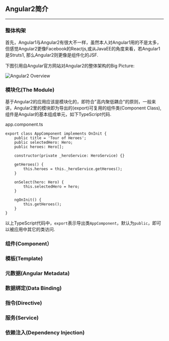 Angular2简介
-------
***

### 整体构架


首先，Angular1与Angular2有很大不一样，虽然本人对Angular1用的不是太多，但感觉Angular2更像Facebook的Reactjs,或从JavaEE的角度来看，若Angular1是Struts1, 那么Angular2则更像是组件化的JSF.

下图引用自Angular官方网站对Angular2的整体架构的Big Picture:

![Angular2 Overview](https://angular.io/resources/images/devguide/architecture/overview2.png)

### 模块化(The Module)

基于Angular2的应用应该是模块化的，即符合"高内聚低耦合"的原则，一般来讲，Angular2里的模块即为导出的(export)可复用的组件类(Component Class), 组件是Angular的基本组成单元，如下TypeScript代码.

app.component.ts

    export class AppComponent implements OnInit {
        public title = 'Tour of Heroes';
        public selectedHero: Hero;
        public heroes: Hero[];

        constructor(private _heroService: HeroService) {}

        getHeroes() {
            this.heroes = this._heroService.getHeroes();
        }

        onSelect(hero: Hero) {
            this.selectedHero = hero;
        }

        ngOnInit() {
            this.getHeroes();
        }
    }



以上TypeScript代码中，`export`表示导出类`AppComponent`，默认为`public`，即可以被应用中其它的类访问.


### 组件(Component）

### 模板(Template)

### 元数据(Angular Metadata)

### 数据绑定(Data Binding)

### 指令(Directive)

### 服务(Service)

### 依赖注入(Dependency Injection)
